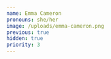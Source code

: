 ```yaml
---
name: Emma Cameron
pronouns: she/her
image: /uploads/emma-cameron.png
previous: true
hidden: true
priority: 3
---
```

